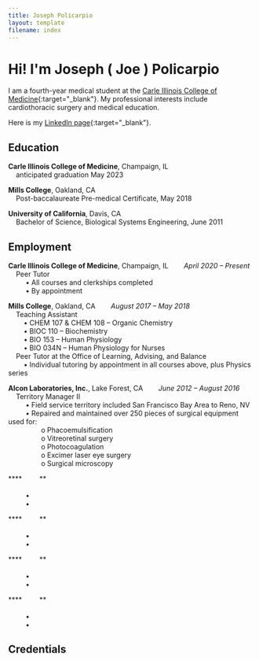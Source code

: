 ```yaml
---
title: Joseph Policarpio
layout: template
filename: index
---
```


# Hi! I'm Joseph ( Joe ) Policarpio

I am a fourth-year medical student at the [Carle Illinois College of Medicine](https://medicine.illinois.edu/){:target="_blank"}.
My professional interests include cardiothoracic surgery and medical education.

Here is my [LinkedIn page](https://www.linkedin.com/in/joseph-policarpio){:target="_blank"}.

## Education
**Carle Illinois College of Medicine**, Champaign, IL
  <br>&nbsp;&nbsp;&nbsp;&nbsp;anticipated graduation May 2023
<br>

**Mills College**, Oakland, CA
  <br>&nbsp;&nbsp;&nbsp;&nbsp;Post-baccalaureate Pre-medical Certificate, May 2018
<br>

**University of California**, Davis, CA
  <br>&nbsp;&nbsp;&nbsp;&nbsp;Bachelor of Science, Biological Systems Engineering, June 2011

## Employment
**Carle Illinois College of Medicine**, Champaign, IL&nbsp;&nbsp;&nbsp;&nbsp;&nbsp;&nbsp;&nbsp;&nbsp;*April 2020 – Present*
<br>&nbsp;&nbsp;&nbsp;&nbsp;Peer Tutor
<br>&nbsp;&nbsp;&nbsp;&nbsp;&nbsp;&nbsp;&nbsp;&nbsp; • All courses and clerkships completed
<br>&nbsp;&nbsp;&nbsp;&nbsp;&nbsp;&nbsp;&nbsp;&nbsp; • By appointment
<br>

**Mills College**, Oakland, CA&nbsp;&nbsp;&nbsp;&nbsp;&nbsp;&nbsp;&nbsp;&nbsp;*August 2017 – May 2018*
<br>&nbsp;&nbsp;&nbsp;&nbsp;Teaching Assistant
<br>&nbsp;&nbsp;&nbsp;&nbsp;&nbsp;&nbsp;&nbsp;&nbsp;• CHEM 107 & CHEM 108 – Organic Chemistry
<br>&nbsp;&nbsp;&nbsp;&nbsp;&nbsp;&nbsp;&nbsp;&nbsp;• BIOC 110 – Biochemistry
<br>&nbsp;&nbsp;&nbsp;&nbsp;&nbsp;&nbsp;&nbsp;&nbsp;• BIO 153 – Human Physiology
<br>&nbsp;&nbsp;&nbsp;&nbsp;&nbsp;&nbsp;&nbsp;&nbsp;• BIO 034N – Human Physiology for Nurses
<br>&nbsp;&nbsp;&nbsp;&nbsp;Peer Tutor at the Office of Learning, Advising, and Balance
<br>&nbsp;&nbsp;&nbsp;&nbsp;&nbsp;&nbsp;&nbsp;&nbsp;• Individual tutoring by appointment in all courses above, plus Physics series
<br>

**Alcon Laboratories, Inc.**, Lake Forest, CA&nbsp;&nbsp;&nbsp;&nbsp;&nbsp;&nbsp;&nbsp;&nbsp;*June 2012 – August 2016*
<br>&nbsp;&nbsp;&nbsp;&nbsp;Territory Manager II
<br>&nbsp;&nbsp;&nbsp;&nbsp;&nbsp;&nbsp;&nbsp;&nbsp; • Field service territory included San Francisco Bay Area to Reno, NV
<br>&nbsp;&nbsp;&nbsp;&nbsp;&nbsp;&nbsp;&nbsp;&nbsp; • Repaired and maintained over 250 pieces of surgical equipment used for:
<br>&nbsp;&nbsp;&nbsp;&nbsp;&nbsp;&nbsp;&nbsp;&nbsp;&nbsp;&nbsp;&nbsp;&nbsp;&nbsp;&nbsp;&nbsp;&nbsp; o Phacoemulsification
<br>&nbsp;&nbsp;&nbsp;&nbsp;&nbsp;&nbsp;&nbsp;&nbsp;&nbsp;&nbsp;&nbsp;&nbsp;&nbsp;&nbsp;&nbsp;&nbsp; o Vitreoretinal surgery
<br>&nbsp;&nbsp;&nbsp;&nbsp;&nbsp;&nbsp;&nbsp;&nbsp;&nbsp;&nbsp;&nbsp;&nbsp;&nbsp;&nbsp;&nbsp;&nbsp; o Photocoagulation
<br>&nbsp;&nbsp;&nbsp;&nbsp;&nbsp;&nbsp;&nbsp;&nbsp;&nbsp;&nbsp;&nbsp;&nbsp;&nbsp;&nbsp;&nbsp;&nbsp; o Excimer laser eye surgery
<br>&nbsp;&nbsp;&nbsp;&nbsp;&nbsp;&nbsp;&nbsp;&nbsp;&nbsp;&nbsp;&nbsp;&nbsp;&nbsp;&nbsp;&nbsp;&nbsp; o Surgical microscopy
<br>




**** &nbsp;&nbsp;&nbsp;&nbsp;&nbsp;&nbsp;&nbsp;&nbsp;**
<br>&nbsp;&nbsp;&nbsp;&nbsp;
<br>&nbsp;&nbsp;&nbsp;&nbsp;&nbsp;&nbsp;&nbsp;&nbsp; • 
<br>&nbsp;&nbsp;&nbsp;&nbsp;&nbsp;&nbsp;&nbsp;&nbsp; • 
<br>

**** &nbsp;&nbsp;&nbsp;&nbsp;&nbsp;&nbsp;&nbsp;&nbsp;**
<br>&nbsp;&nbsp;&nbsp;&nbsp;
<br>&nbsp;&nbsp;&nbsp;&nbsp;&nbsp;&nbsp;&nbsp;&nbsp; • 
<br>&nbsp;&nbsp;&nbsp;&nbsp;&nbsp;&nbsp;&nbsp;&nbsp; • 
<br>

**** &nbsp;&nbsp;&nbsp;&nbsp;&nbsp;&nbsp;&nbsp;&nbsp;**
<br>&nbsp;&nbsp;&nbsp;&nbsp;
<br>&nbsp;&nbsp;&nbsp;&nbsp;&nbsp;&nbsp;&nbsp;&nbsp; • 
<br>&nbsp;&nbsp;&nbsp;&nbsp;&nbsp;&nbsp;&nbsp;&nbsp; • 
<br>

**** &nbsp;&nbsp;&nbsp;&nbsp;&nbsp;&nbsp;&nbsp;&nbsp;**
<br>&nbsp;&nbsp;&nbsp;&nbsp;
<br>&nbsp;&nbsp;&nbsp;&nbsp;&nbsp;&nbsp;&nbsp;&nbsp; • 
<br>&nbsp;&nbsp;&nbsp;&nbsp;&nbsp;&nbsp;&nbsp;&nbsp; • 
<br>


[comment]: <> (<div style="text-align: right">April 2020 – Present</div>)

## Credentials


